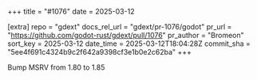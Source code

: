 +++
title = "#1076"
date = 2025-03-12

[extra]
repo = "gdext"
docs_rel_url = "gdext/pr-1076/godot"
pr_url = "https://github.com/godot-rust/gdext/pull/1076"
pr_author = "Bromeon"
sort_key = 2025-03-12
date_time = 2025-03-12T18:04:28Z
commit_sha = "5ee4f691c4324b9c2f642a9398cf3e1b0e2c62ba"
+++

Bump MSRV from 1.80 to 1.85
